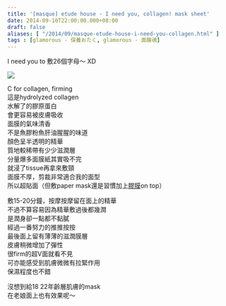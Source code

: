 ```yaml
---
title: '[masque] etude house - I need you, collagen! mask sheet'
date: 2014-09-10T22:00:00.000+08:00
draft: false
aliases: [ "/2014/09/masque-etude-house-i-need-you-collagen.html" ]
tags : [glamorous - 保養おたく, glamorous - 面膜魂]
---
```


I need you to 敷26個字母～ XD  

![](/images/etudehousec.jpg)

C for collagen, firming  
這是hydrolyzed collagen  
水解了的膠原蛋白  
會更容易被皮膚吸收  
面膜的氣味清香  
不是魚膠粉魚肝油腥腥的味道  
顏色呈半透明的精華  
質地較稀帶有少少滋潤層  
分量爆多面膜紙其實吸不完  
就浸了tissue再拿來敷頸  
面膜不厚，剪裁非常適合我的面型  
所以超貼面（但敷paper mask還是習慣加上[膠膜](https://hidie.net/daisosilicone/)on top）  
  
敷15-20分鐘，按摩按摩留在面上的精華  
不過不算容易因為精華敷過後都幾潤  
是潤身卻一點都不黏膩  
經過一番努力的推推按按  
最後面上留有薄薄的滋潤膜層  
皮膚稍微增加了彈性  
很firm的超V面就看不見  
可亦能感受到肌膚微微有拉緊作用  
保濕程度也不錯  
  
沒想到給18 22年齡層肌膚的mask  
在老娘面上也有效果呢～
